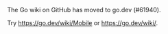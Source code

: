 The Go wiki on GitHub has moved to go.dev (#61940).

Try <https://go.dev/wiki/Mobile> or <https://go.dev/wiki/>.

